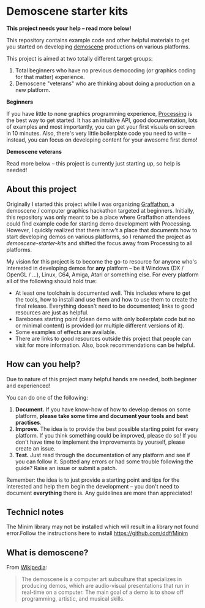 # Demoscene starter kits

**This project needs your help – read more below!**

This repository contains example code and other helpful materials to get you started on developing [demoscene](http://en.wikipedia.org/wiki/Demoscene) productions on various platforms.

This project is aimed at two totally different target groups:

1. Total beginners who have no previous democoding (or graphics coding for that matter) experience.
2. Demoscene "veterans" who are thinking about doing a production on a new platform.  

**Beginners**

If you have little to none graphics programming experience, [Processing](processing/README.md) is the best way to get started. It has an intuitive API, good documentation, lots of examples and most importantly, you can get your first visuals on screen in 10 minutes. Also, there's very little boilerplate code you need to write – instead, you can focus on developing content for your awesome first demo!

**Demoscene veterans**

Read more below – this project is currently just starting up, so help is needed!


## About this project

Originally I started this project while I was organizing [Graffathon](http://graffathon.fi/in-english), a demoscene / computer graphics hackathon targeted at beginners. Initially, this repository was only meant to be a place where Graffathon attendees could find example code for starting demo development with Processing. However, I quickly realized that there isn:w't a place that documents how to start developing demos on various platforms, so I renamed the project as *demoscene-starter-kits* and shifted the focus away from Processing to all platforms.

My vision for this project is to become the go-to resource for anyone who's interested in developing demos for **any** platform – be it Windows (DX / OpenGL / ...), Linux, C64, Amiga, Atari or something else. For every platform all of the following should hold true:

- At least one toolchain is documented well. This includes where to get the tools, how to install and use them and how to use them to create the final release. Everything doesn't need to be documented; links to good resources are just as helpful.
- Barebones starting point (clean demo with only boilerplate code but no or minimal content) is provided (or multiple different versions of it).
- Some examples of effects are available.
- There are links to good resources outside this project that people can visit for more information. Also, book recommendations can be helpful.


## How can you help?

Due to nature of this project many helpful hands are needed, both beginner and experienced!

You can do one of the following:

1. **Document.** If you have know-how of how to develop demos on some platform, **please take some time and document your tools and best practises**. 
2. **Improve.** The idea is to provide the best possible starting point for every platform. If you think something could be improved, please do so! If you don't have time to implement the improvements by yourself, please create an issue.
3. **Test.** Just read through the documentation of any platform and see if you can follow it. Spotted any errors or had some trouble following the guide? Raise an issue or submit a patch.

Remember: the idea is to just provide a starting point and tips for the interested and help them begin the development – you don't need to document **everything** there is. Any guidelines are more than appreciated!

## Technicl notes

The Minim library may not be installed which will result in a library not found error.Follow the instructions here to install https://github.com/ddf/Minim


## What is demoscene?

From [Wikipedia](http://en.wikipedia.org/wiki/Demoscene): 

> The demoscene is a computer art subculture that specializes in producing demos, which are audio-visual presentations that run in real-time on a computer. The main goal of a demo is to show off programming, artistic, and musical skills.
